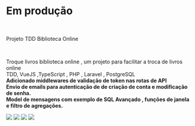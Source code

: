 <h1> Em produção</h1>
</br>
<p>Projeto TDD Biblioteca Online</p>
</br>
<p>Troque livros biblioteca online , um projeto para facilitar a troca de livros online </br>
TDD, VueJS ,TypeScript , PHP , Laravel , PostgreSQL </br>
<strong>Adicionado middlewares de validação de token nas rotas de API</br>
Envio de emails para autenticação de de criação de conta e modificação de senha.</br>
Model de mensagens com exemplo de SQL Avançado , funções de janela e filtro de agregações.
</strong>


</p>
<img src="https://github.com/waltereidi/bibliotecaonline/assets/6370415/b2faaa27-7ccb-4f8c-8ffb-566c2049df6c"/>


<img src="https://github.com/waltereidi/bibliotecaonline/assets/6370415/34f63f9f-70d0-4e99-86e7-09d424fecb7e"/>

<img src="https://github.com/waltereidi/bibliotecaonline/assets/6370415/336f68a1-34bc-4367-a1c4-fffbc8568ee2" />

<img src="https://github.com/waltereidi/bibliotecaonline/assets/6370415/0b09f200-0ebf-4dac-9b22-a5fdd7d49839" />

